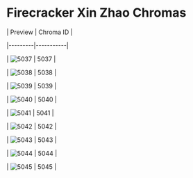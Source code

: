 # Firecracker Xin Zhao Chromas


| Preview | Chroma ID |

|---------|-----------|

| ![5037](https://raw.communitydragon.org/latest/plugins/rcp-be-lol-game-data/global/default/v1/champion-chroma-images/5/5037.png) | 5037 |

| ![5038](https://raw.communitydragon.org/latest/plugins/rcp-be-lol-game-data/global/default/v1/champion-chroma-images/5/5038.png) | 5038 |

| ![5039](https://raw.communitydragon.org/latest/plugins/rcp-be-lol-game-data/global/default/v1/champion-chroma-images/5/5039.png) | 5039 |

| ![5040](https://raw.communitydragon.org/latest/plugins/rcp-be-lol-game-data/global/default/v1/champion-chroma-images/5/5040.png) | 5040 |

| ![5041](https://raw.communitydragon.org/latest/plugins/rcp-be-lol-game-data/global/default/v1/champion-chroma-images/5/5041.png) | 5041 |

| ![5042](https://raw.communitydragon.org/latest/plugins/rcp-be-lol-game-data/global/default/v1/champion-chroma-images/5/5042.png) | 5042 |

| ![5043](https://raw.communitydragon.org/latest/plugins/rcp-be-lol-game-data/global/default/v1/champion-chroma-images/5/5043.png) | 5043 |

| ![5044](https://raw.communitydragon.org/latest/plugins/rcp-be-lol-game-data/global/default/v1/champion-chroma-images/5/5044.png) | 5044 |

| ![5045](https://raw.communitydragon.org/latest/plugins/rcp-be-lol-game-data/global/default/v1/champion-chroma-images/5/5045.png) | 5045 |
